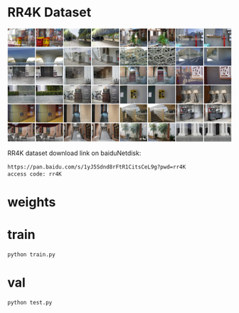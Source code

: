 # RR4K Dataset
![RR4k Samples](https://github.com/jengchauwei/RR4K/blob/main/imgs/RR4K_samples.png)


RR4K dataset download link on baiduNetdisk: 

    https://pan.baidu.com/s/1yJ5Sdnd8rFtR1CitsCeL9g?pwd=rr4K 
    access code: rr4K 

# weights

# train
    python train.py
# val
    python test.py
